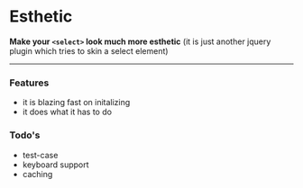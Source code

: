 # Esthetic
**Make your `<select>` look much more esthetic** (it is just another jquery plugin which tries to skin a select element)
***

### Features
* it is blazing fast on initalizing
* it does what it has to do


### Todo's
* test-case
* keyboard support
* caching

